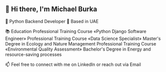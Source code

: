 ## 👋 Hi there, I'm Michael Burka

🐍 Python Backend Developer 📍 Based in UAE


📚 Education
Professional Training Course «Python Django Software Engineer»
Professional Training Course «Data Science Specialist»
Master's Degree in Ecology and Nature Management
Professional Training Course «Environmental Quality Assessment»
Bachelor's Degree in Energy and resource-saving processes

📫 Feel free to connect with me on LinkedIn or reach out via Email 
